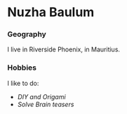 # Nuzha Baulum

### Geography

I live in Riverside Phoenix, in Mauritius.

### Hobbies

I like to do:

- *DIY and Origami*
- *Solve Brain teasers*

